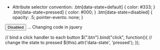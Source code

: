 - Attribute selector convention:
.btn[data-state=default] { color: #333; } 
.btn[data-state=pressed] { color: #000; } 
.btn[data-state=disabled] { opacity: .5; pointer-events: none; }

<!-- HTML -->
<button class="btn" data-state="disabled">Disabled</button>
... 
Changing code in jquery

// bind a click handler to each button
$(".btn").bind("click", function(){
    // change the state to pressed
    $(this).attr('data-state', 'pressed');
});